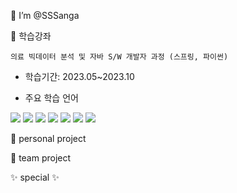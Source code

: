  👋 I’m @SSSanga


 📑 학습강좌
 
   
    
    의료 빅데이터 분석 및 자바 S/W 개발자 과정 (스프링, 파이썬)
 
   - 학습기간: 2023.05~2023.10
 
   - 주요 학습 언어




<img src="https://img.shields.io/badge/java-007396?style=for-the-badge&logo=java&logoColor=white"> <img src="https://img.shields.io/badge/mysql-4479A1?style=for-the-badge&logo=mysql&logoColor=white"> <img src="https://img.shields.io/badge/python-3776AB?style=for-the-badge&logo=python&logoColor=white"> <img src="https://img.shields.io/badge/jupyter-F37626?style=for-the-badge&logo=jupyter&logoColor=white"> <img src="https://img.shields.io/badge/mongodb-47A248?style=for-the-badge&logo=mongodb&logoColor=white"> <img src="https://img.shields.io/badge/pandas-150458?style=for-the-badge&logo=pandas&logoColor=white"> <img src="https://img.shields.io/badge/fastapi-009688?style=for-the-badge&logo=fastapi&logoColor=white">




👀 personal project





🤹 team project



✨ special ✨ 
